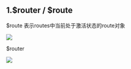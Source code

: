 ## 1.\$router /  $route

\$route   表示routes中当前处于激活状态的route对象

![](C:\Users\Administrator\Desktop\项目笔记\Vue\vue易混知识点\vue-routerImgs\$route.png)

\$router  

![](C:\Users\Administrator\Desktop\项目笔记\Vue\vue易混知识点\vue-routerImgs\$router.png)